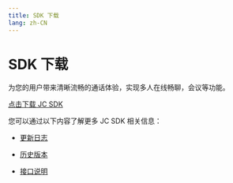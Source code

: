 ```yaml
---
title: SDK 下载
lang: zh-CN
---
```

# SDK 下载

为您的用户带来清晰流畅的通话体验，实现多人在线畅聊，会议等功能。

[点击下载 JC
SDK](https://developer.juphoon.com/portal/cn/downloadsdk/download_sdk.php?filename=JC-SDK-Android-V2_1.tar.gz)

您可以通过以下内容了解更多 JC SDK 相关信息：

- [更新日志](https://developer.juphoon.com/cn/document/V2.1/sdk/log/android.php)

- [历史版本](https://developer.juphoon.com/cn/document/V2.1/sdk/version/android.php)

- [接口说明](https://developer.juphoon.com/portal/reference/V2.1/android/)
